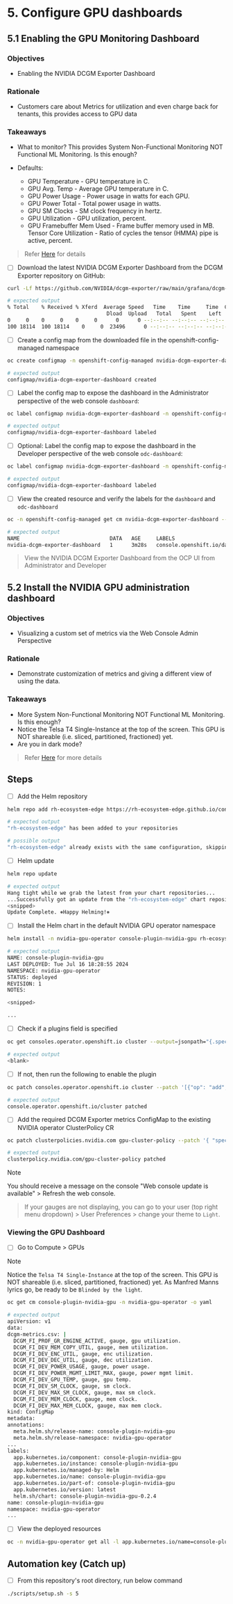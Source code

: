 # 5. Configure GPU dashboards

## 5.1 Enabling the GPU Monitoring Dashboard

### Objectives

- Enabling the NVIDIA DCGM Exporter Dashboard

### Rationale

- Customers care about Metrics for utilization and even charge back for tenants, this provides access to GPU data

### Takeaways

- What to monitor? This provides System Non-Functional Monitoring NOT Functional ML Monitoring. Is this enough?

- Defaults:

  - GPU Temperature - GPU temperature in C.
  - GPU Avg. Temp - Average GPU temperature in C.
  - GPU Power Usage - Power usage in watts for each GPU.
  - GPU Power Total - Total power usage in watts.
  - GPU SM Clocks - SM clock frequency in hertz.
  - GPU Utilization - GPU utilization, percent.
  - GPU Framebuffer Mem Used - Frame buffer memory used in MB.
    Tensor Core Utilization - Ratio of cycles the tensor (HMMA) pipe is active, percent.

> Refer [Here](https://docs.nvidia.com/datacenter/cloud-native/openshift/latest/enable-gpu-monitoring-dashboard.html) for details

- [ ] Download the latest NVIDIA DCGM Exporter Dashboard from the DCGM Exporter repository on GitHub:

```sh
curl -Lf https://github.com/NVIDIA/dcgm-exporter/raw/main/grafana/dcgm-exporter-dashboard.json -o scratch/dcgm-exporter-dashboard.json
```

```sh
# expected output
% Total    % Received % Xferd  Average Speed   Time    Time     Time  Current
                                Dload  Upload   Total   Spent    Left  Speed
0     0    0     0    0     0      0      0 --:--:-- --:--:-- --:--:--     0
100 18114  100 18114    0     0  23496      0 --:--:-- --:--:-- --:--:-- 23496
```

- [ ] Create a config map from the downloaded file in the openshift-config-managed namespace

```sh
oc create configmap -n openshift-config-managed nvidia-dcgm-exporter-dashboard --from-file=nvidia-dcgm-dashboard.json=scratch/dcgm-exporter-dashboard.json
```

```sh
# expected output
configmap/nvidia-dcgm-exporter-dashboard created
```

- [ ] Label the config map to expose the dashboard in the Administrator perspective of the web console `dashboard`:

```sh
oc label configmap nvidia-dcgm-exporter-dashboard -n openshift-config-managed "console.openshift.io/dashboard=true"
```

```sh
# expected output
configmap/nvidia-dcgm-exporter-dashboard labeled
```

- [ ] Optional: Label the config map to expose the dashboard in the Developer perspective of the web console `odc-dashboard`:

```sh
oc label configmap nvidia-dcgm-exporter-dashboard -n openshift-config-managed "console.openshift.io/odc-dashboard=true"
```

```sh
# expected output
configmap/nvidia-dcgm-exporter-dashboard labeled
```

- [ ] View the created resource and verify the labels for the `dashboard` and `odc-dashboard`

```sh
oc -n openshift-config-managed get cm nvidia-dcgm-exporter-dashboard --show-labels
```

```sh
# expected output
NAME                             DATA   AGE     LABELS
nvidia-dcgm-exporter-dashboard   1      3m28s   console.openshift.io/dashboard=true,console.openshift.io/odc-dashboard=true
```

> View the NVIDIA DCGM Exporter Dashboard from the OCP UI from Administrator and Developer

## 5.2 Install the NVIDIA GPU administration dashboard

### Objectives

- Visualizing a custom set of metrics via the Web Console Admin Perspective

### Rationale

- Demonstrate customization of metrics and giving a different view of using the data.

### Takeaways

- More System Non-Functional Monitoring NOT Functional ML Monitoring. Is this enough?
- Notice the Telsa T4 Single-Instance at the top of the screen. This GPU is NOT shareable (i.e. sliced, partitioned, fractioned) yet.
- Are you in dark mode?

> Refer [Here](https://docs.openshift.com/container-platform/4.15/observability/monitoring/nvidia-gpu-admin-dashboard.html) for more details

## Steps

- [ ] Add the Helm repository

```sh
helm repo add rh-ecosystem-edge https://rh-ecosystem-edge.github.io/console-plugin-nvidia-gpu
```

```sh
# expected output
"rh-ecosystem-edge" has been added to your repositories

# possible output
"rh-ecosystem-edge" already exists with the same configuration, skipping
```

- [ ] Helm update

```sh
helm repo update
```

```sh
# expected output
Hang tight while we grab the latest from your chart repositories...
...Successfully got an update from the "rh-ecosystem-edge" chart repository
<snipped>
Update Complete. ⎈Happy Helming!⎈
```

- [ ] Install the Helm chart in the default NVIDIA GPU operator namespace

```sh
helm install -n nvidia-gpu-operator console-plugin-nvidia-gpu rh-ecosystem-edge/console-plugin-nvidia-gpu
```

```sh
# expected output
NAME: console-plugin-nvidia-gpu
LAST DEPLOYED: Tue Jul 16 18:28:55 2024
NAMESPACE: nvidia-gpu-operator
STATUS: deployed
REVISION: 1
NOTES:

<snipped>

...
```

- [ ] Check if a plugins field is specified

```sh
oc get consoles.operator.openshift.io cluster --output=jsonpath="{.spec.plugins}"
```

```sh
# expected output
<blank>
```

- [ ] If not, then run the following to enable the plugin

```sh
oc patch consoles.operator.openshift.io cluster --patch '[{"op": "add", "path": "/spec/plugins/-", "value": "console-plugin-nvidia-gpu" }]' --type=json
```

```sh
# expected output
console.operator.openshift.io/cluster patched
```

- [ ] Add the required DCGM Exporter metrics ConfigMap to the existing NVIDIA operator ClusterPolicy CR

```sh
oc patch clusterpolicies.nvidia.com gpu-cluster-policy --patch '{ "spec": { "dcgmExporter": { "config": { "name": "console-plugin-nvidia-gpu" } } } }' --type=merge
```

```sh
# expected output
clusterpolicy.nvidia.com/gpu-cluster-policy patched
```

> [!NOTE]
> You should receive a message on the console "Web console update is available" > Refresh the web console.

> If your gauges are not displaying, you can go to your user (top right menu dropdown) > User Preferences > change your theme to `Light`.

### Viewing the GPU Dashboard

- [ ] Go to Compute > GPUs

> [!NOTE]
> Notice the `Telsa T4 Single-Instance` at the top of the screen. This GPU is NOT shareable (i.e. sliced, partitioned, fractioned) yet. As Manfred Manns lyrics go, be ready to be `Blinded by the light`.

```sh
oc get cm console-plugin-nvidia-gpu -n nvidia-gpu-operator -o yaml
```

```sh
# expected output
apiVersion: v1
data:
dcgm-metrics.csv: |
  DCGM_FI_PROF_GR_ENGINE_ACTIVE, gauge, gpu utilization.
  DCGM_FI_DEV_MEM_COPY_UTIL, gauge, mem utilization.
  DCGM_FI_DEV_ENC_UTIL, gauge, enc utilization.
  DCGM_FI_DEV_DEC_UTIL, gauge, dec utilization.
  DCGM_FI_DEV_POWER_USAGE, gauge, power usage.
  DCGM_FI_DEV_POWER_MGMT_LIMIT_MAX, gauge, power mgmt limit.
  DCGM_FI_DEV_GPU_TEMP, gauge, gpu temp.
  DCGM_FI_DEV_SM_CLOCK, gauge, sm clock.
  DCGM_FI_DEV_MAX_SM_CLOCK, gauge, max sm clock.
  DCGM_FI_DEV_MEM_CLOCK, gauge, mem clock.
  DCGM_FI_DEV_MAX_MEM_CLOCK, gauge, max mem clock.
kind: ConfigMap
metadata:
annotations:
  meta.helm.sh/release-name: console-plugin-nvidia-gpu
  meta.helm.sh/release-namespace: nvidia-gpu-operator
...
labels:
  app.kubernetes.io/component: console-plugin-nvidia-gpu
  app.kubernetes.io/instance: console-plugin-nvidia-gpu
  app.kubernetes.io/managed-by: Helm
  app.kubernetes.io/name: console-plugin-nvidia-gpu
  app.kubernetes.io/part-of: console-plugin-nvidia-gpu
  app.kubernetes.io/version: latest
  helm.sh/chart: console-plugin-nvidia-gpu-0.2.4
name: console-plugin-nvidia-gpu
namespace: nvidia-gpu-operator
...
```

- [ ] View the deployed resources

```sh
oc -n nvidia-gpu-operator get all -l app.kubernetes.io/name=console-plugin-nvidia-gpu
```

## Automation key (Catch up)

- [ ] From this repository's root directory, run below command

```sh
./scripts/setup.sh -s 5
```
